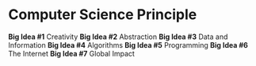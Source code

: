 # Computer Science Principle
**Big Idea #1** Creativity
**Big Idea #2** Abstraction
**Big Idea #3** Data and Information
**Big Idea #4** Algorithms
**Big Idea #5** Programming
**Big Idea #6** The Internet
**Big Idea #7** Global Impact
